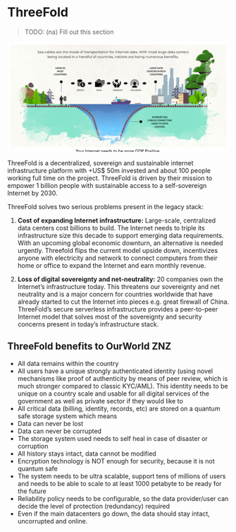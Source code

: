 # ThreeFold
> TODO: (na) Fill out this section

![](img/internet_sea_cable.png)  

ThreeFold is a decentralized, sovereign and sustainable internet infrastructure platform with +US$ 50m invested and about 100 people working full time on the project. ThreeFold is driven by their mission to empower 1 billion people with sustainable access to a self-sovereign Internet by 2030. 

ThreeFold solves two serious problems present in the legacy stack:

1. **Cost of expanding Internet infrastructure:** Large-scale, centralized data centers cost billions to build. The Internet needs to triple its infrastructure size this decade to support emerging data requirements. With an upcoming global economic downturn, an alternative is needed urgently. Threefold flips the current model upside down, incentivizes anyone with electricity and network to connect computers from their home or office to expand the Internet and earn monthly revenue.

2. **Loss of digital sovereignty and net-neutrality:** 20 companies own the Internet’s infrastructure today. This threatens our sovereignty and net neutrality and is a major concern for countries worldwide that have already started to cut the Internet into pieces e.g. great firewall of China. ThreeFold’s secure serverless infrastructure provides a peer-to-peer Internet model that solves most of the sovereignty and security concerns present in today’s infrastructure stack.

## ThreeFold benefits to OurWorld ZNZ

- All data remains within the country
- All users have a unique strongly authenticated identity (using novel mechanisms like proof of authenticity by means of peer review, which is much stronger compared to classic KYC/AML). This identity needs to be unique on a country scale and usable for all digital services of the government as well as private sector if they would like to
- All critical data (billing, identity, records, etc) are stored on a quantum safe storage system which means
- Data can never be lost
- Data can never be corrupted
- The storage system used needs to self heal in case of disaster or corruption
- All history stays intact, data cannot be modified
- Encryption technology is NOT enough for security, because it is not quantum safe
- The system needs to be ultra scalable, support tens of millions of users and needs to be able to scale to at least 1000 petabyte to be ready for the future
- Reliability policy needs to be configurable, so the data provider/user can decide the level of protection (redundancy) required
- Even if the main datacenters go down, the data should stay intact, uncorrupted and online.